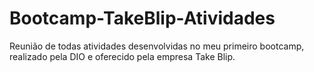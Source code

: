 # Bootcamp-TakeBlip-Atividades
 Reunião de todas atividades desenvolvidas no meu primeiro bootcamp, realizado pela DIO e oferecido pela empresa Take Blip.
